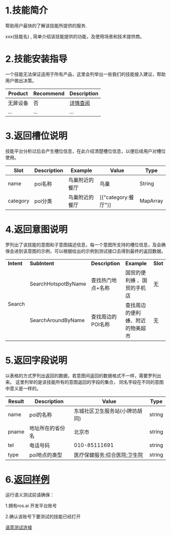 # 1.技能简介
帮助用户最快的了解该技能所提供的服务.

xxx(技能名) , 简单介绍该技能提供的功能，及使用场景和技术提供商。

# 2.技能安装指导

一个技能无法保证适用于所有产品，这里会列举出一些我们的技能接入建议，帮助用户做出决策。

| **Product** | **Recommend** | **Description** |
| ------------ | ------------ | ------------ |
| 无屏设备 | 否 |  [详情查阅](/Bot/4-SkillDocument/最佳实践.md) |
| ... | ... | ... |



# 3.返回槽位说明

技能平台分析过后会产生槽位信息，在此介绍清楚槽位信息，以便后续用户对槽位使用。

| **Slot** | **Description** | **Example** |**Value** | **Type** |
| ------------ | ------------ | ------------ | ------------ | ------- |
| name | poi名称 | 鸟巢附近的餐厅 | 鸟巢 | String |
| category | poi分类 | 鸟巢附近的餐厅 | [{"category:餐厅"}] | MapArray |



# 4.返回意图说明


罗列出了该技能的意图和子意图描述信息，每一个意图所支持的槽位信息，及会确保会进到该意图的示例，可以根据给出的示例到测试接口去得到最终的返回数据。

<table>

<tr>

<td><b>Intent</b></td>

<td><b>SubIntent</b></td>

<td><b>Description</b></td>

<td><b>Example</b></td>

<td><b>Slot</b></td>

</tr>

<tr>

<td rowspan="2">Search</td>

   <td >SearchHotspotByName</td>

   <td >查找热门地点+名称</td>

   <td>国贸的便利蜂 、国贸的手机店</td>
   
   <td>无</td>

</tr>



<tr>

   <td >SearchAroundByName</td>

   <td >查找周边的POI名称</td>

   <td>查找周边的便利蜂、附近的物美超市</td>
   
   <td>无</td>

</tr>

</table>



# 5.返回字段说明

以表格的方式罗列出返回的数据，若意图间返回的数据格式不一样，需要罗列出来。
这里列举的是该技能所有的意图返回的字段的集合， 同名字段在不同的意图中意义是一样的。

| **Result** | **Description** | **Value** | **Type** |
| --- | --- | --- | --- |
| name | poi的名称 | 东城社区卫生服务站(小牌坊胡同) | string |
| pname | 地址所在的省份名 | 北京市 | string |
| tel | 电话号码 |010-85111691 | string |
| type | poi地点的类型 | 医疗保健服务;综合医院;卫生院 | string |



# 6.[返回样例](https://passport.ros.ai/#/login)
运行语义测试前请确保：

1.拥有ros.ai 开发平台账号

2.确认该账号下要测试的技能已经打开

[语意测试连接](https://passport.ros.ai/#/login)






